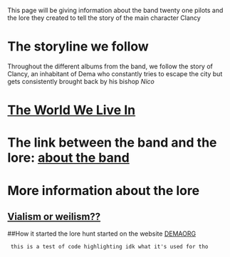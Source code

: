 This page will be giving information about the band twenty one pilots and the lore they created to tell the story of the main character Clancy

# The storyline we follow
Throughout the different albums from the band, we follow the story of Clancy, an inhabitant of Dema who constantly tries to escape the city but gets consistently brought back by his bishop *Nico*

# [The World We Live In](Dema.md)

# The link between the band and the lore:  [about the band](Twentyonepilots/theband.md)


# More information about the lore
## [Vialism or weilism??](Twentyonepilots/Vialism.md)

##How it started
the lore hunt started on the website [DEMAORG](http://dmaorg.info/found/15398642_14/clancy.html)

<code> this is a test of code highlighting idk what it's used for tho <code>
